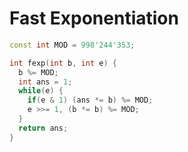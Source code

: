 # Fast Exponentiation

```cpp
const int MOD = 998'244'353;

int fexp(int b, int e) {
  b %= MOD;
  int ans = 1;
  while(e) {
    if(e & 1) (ans *= b) %= MOD;
    e >>= 1, (b *= b) %= MOD;
  }
  return ans;
}
```